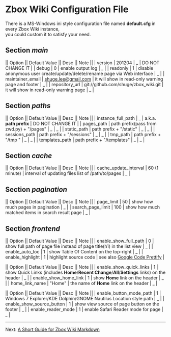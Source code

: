 # Zbox Wiki Configuration File

There is a MS-Windows ini style configuration file named **default.cfg** in every Zbox Wiki instance,    
you could custom it to satisfy your need.

## Section _main_

|| Option || Default Value || Desc || Note ||
| version | 201204 | _ | DO NOT CHANGE IT |
| debug | 0 | enable output log | _ |
| readonly | 1 | disable anonymous user create/update/delete/rename page via Web interface | _ | 
| maintainer_email | shuge.lee@gmail.com | it will show in read-only warning page and footer | _ |
| repository_url | git://github.com/shuge/zbox_wiki.git | it will show in read-only warning page | _ | 


## Section _paths_

|| Option || Default Value || Desc || Note ||
| instance_full_path | _ | a.k.a. **path prefix** | DO NOT CHANGE IT  | 
| pages_path | path prefix(pass from zwd.py) + "/pages" | _ | _ | 
| static_path | path prefix + "/static" | _ | _ |
| sessions_path | path prefix + "/sessions" | _ | _ |
| tmp_path | path prefix + "/tmp " | _ | _ | 
| templates_path | path prefix + "/templates" | _ | _ |


## Section _cache_

|| Option || Default Value || Desc || Note ||
| cache_update_interval | 60 (1 minute) | interval of updating files list of /path/to/pages | _ |


## Section _pagination_

|| Option || Default Value || Desc || Note ||
| page_limit | 50 | show how much pages in pagination | _ | 
| search_page_limit | 100 | show how much matched items in search result page | _ | 


## Section _frontend_

|| Option || Default Value || Desc || Note ||
| enable_show_full_path | 0 | show full path of page file instead of page title(h1) in the list view  | _ | 
| enable_auto_toc | 1 | show Table Of Content on the top-right | _ | 
| enable_highlight | 1 | highlight source code | see also [Google Code Prettify](http://code.google.com/p/google-code-prettify) | 

|| Option || Default Value || Desc || Note ||
| enable_show_quick_links | 1 | show Quick Links (includes **Home**/**Recent Change**/**All**/**Settings** links) on the header | _ | 
| enable_show_home_link | 1 | show **Home** link on the header | _ | 
| home_link_name | "Home" | the name of **Home** link on the header | _ | 

|| Option || Default Value || Desc || Note ||
| enable_button_mode_path | 1 | Windows 7 Explorer/KDE Dolphin/GNOME Nautilus Location style path | _ | 
| enable_show_source_button | 1 | show view source of page button on the footer | _ | 
| enable_reader_mode | 1 | enable Safari Reader mode for page | _ | 


----

Next: [A Short Guide for Zbox Wiki Markdown](a-short-guide-for-zbox-wiki-markdown)


